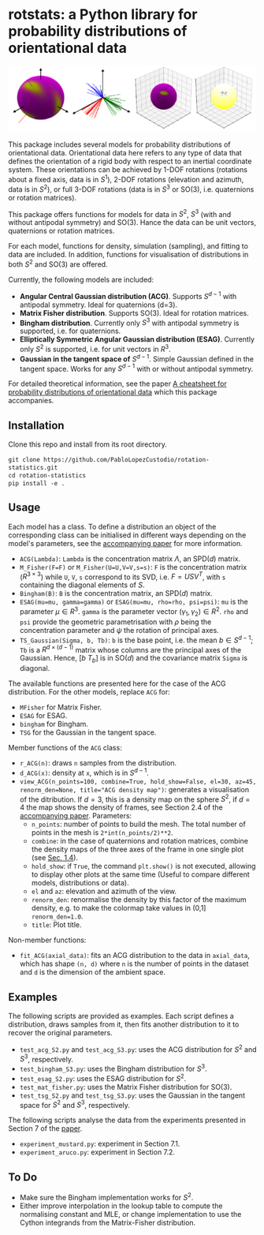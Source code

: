 # rotstats: a Python library for probability distributions of orientational data

![cover](images/intro.png)

This package includes several models for probability distributions of orientational data. Orientational data here refers to any type of data that defines the orientation of a rigid body with respect to an inertial coordinate system. These orientations can be achieved by 1-DOF rotations (rotations about a fixed axis, data is in $S^1$), 2-DOF rotations (elevation and azimuth, data is in $S^2$), or full 3-DOF rotations (data is in $S^3$ or SO(3), i.e. quaternions or rotation matrices).

This package offers functions for models for data in $S^2$, $S^3$ (with and without antipodal symmetry) and SO(3). Hance the data can be unit vectors, quaternions or rotation matrices.

For each model, functions for density, simulation (sampling), and fitting to data are included. In addition, functions for visualisation of distributions in both $S^2$ and SO(3) are offered.

Currently, the following models are included:

- **Angular Central Gaussian distribution (ACG)**. Supports $S^{d-1}$ with antipodal symmetry. Ideal for quaternions (d=3).
- **Matrix Fisher distribution**. Supports SO(3). Ideal for rotation matrices.
- **Bingham distribution**. Currently only $S^3$ with antipodal symmetry is supported, i.e. for quaternions.
- **Elliptically Symmetric Angular Gaussian distribution (ESAG)**. Currently only $S^2$ is supported, i.e. for unit vectors in $R^3$. 
- **Gaussian in the tangent space of** $S^{d-1}$. Simple Gaussian defined in the tangent space. Works for any $S^{d-1}$ with or without antipodal symmetry.

For detailed theoretical information, see the paper [A cheatsheet for probability distributions of orientational data](https://arxiv.org/abs/2412.08934) which this package accompanies.

## Installation

Clone this repo and install from its root directory.

```
git clone https://github.com/PabloLopezCustodio/rotation-statistics.git
cd rotation-statistics
pip install -e .
```

## Usage

Each model has a class. To define a distribution an object of the corresponding class can be initialised in different ways depending on the model's parameters, see the [accompanying paper](https://arxiv.org/abs/2412.08934) for more information.
- `ACG(Lambda)`: `Lambda` is the concentration matrix $\Lambda$, an SPD($d$) matrix.
- `M_Fisher(F=F)` or `M_Fisher(U=U,V=V,s=s)`: `F` is the concentration matrix ($R^{3\times 3}$) while `U`, `V`, `s` correspond to its SVD, i.e. $F=USV^T$, with `s` containing the diagonal elements of $S$.
- `Bingham(B)`: `B` is the concentration matrix, an SPD($d$) matrix.
- `ESAG(mu=mu, gamma=gamma)` or `ESAG(mu=mu, rho=rho, psi=psi)`: `mu` is the parameter $\mu\in R^3$. `gamma` is the parameter vector $(\gamma_1, \gamma_2)\in R^2$. `rho` and `psi` provide the geometric parametrisation with $\rho$ being the concentration parameter and $\psi$ the rotation of principal axes.
- `TS_Gaussian(Sigma, b, Tb)`: `b` is the base point, i.e. the mean $b\in S^{d-1}$; `Tb` is a $R^{d\times(d-1)}$ matrix whose columns are the principal axes of the Gaussian. Hence, $[b$ $T_b]$ is in SO($d$) and the covariance matrix `Sigma` is diagonal.

The available functions are presented here for the case of the ACG distribution. For the other models, replace `ACG` for:
- `MFisher` for Matrix Fisher.
- `ESAG` for ESAG.
- `bingham` for Bingham.
- `TSG` for the Gaussian in the tangent space.

Member functions of the `ACG` class:
- `r_ACG(n)`: draws `n` samples from the distribution.
- `d_ACG(x)`: density at `x`, which is in $S^{d-1}$.
- `view_ACG(n_points=100, combine=True, hold_show=False, el=30, az=45, renorm_den=None, title="ACG density map")`: generates a visualisation of the ditribution. If $d=3$, this is a density map on the sphere $S^2$, if $d=4$ the map shows the density of frames, see Section 2.4 of the [accompanying paper](https://arxiv.org/abs/2412.08934). Parameters:
    * `n_points`: number of points to build the mesh. The total number of points in the mesh is `2*int(n_points/2)**2`.
    * `combine`: in the case of quaternions and rotation matrices, combine the density maps of the three axes of the frame in one single plot (see [Sec. 1.4](https://arxiv.org/abs/2412.08934)).
    * `hold_show`: if `True`, the command `plt.show()` is not executed, allowing to display other plots at the same time (Useful to compare different models, distributions or data).
    * `el` and `az`: elevation and azimuth of the view.
    * `renorm_den`: renormalise the density by this factor of the maximum density, e.g. to make the colormap take values in (0,1] `renorm_den=1.0`. 
    * `title`: Plot title. 

Non-member functions:
- `fit_ACG(axial_data)`: fits an ACG distribution to the data in `axial_data`, which has shape `(n, d)` where `n` is the number of points in the dataset and `d` is the dimension of the ambient space.

## Examples

The following scripts are provided as examples. Each script defines a distribution, draws samples from it, then fits another distribution to it to recover the original parameters.

- `test_acg_S2.py` and `test_acg_S3.py`: uses the ACG distribution for $S^2$ and $S^3$, respectively. 
- `test_bingham_S3.py`: uses the Bingham distribution for $S^3$. 
- `test_esag_S2.py`: uses the ESAG distribution for $S^2$.
- `test_mat_fisher.py`: uses the Matrix Fisher distribution for SO(3).
- `test_tsg_S2.py` and `test_tsg_S3.py`: uses the Gaussian in the tangent space for $S^2$ and $S^3$, respectively.

The following scripts analyse the data from the experiments presented in Section 7 of the [paper](https://arxiv.org/abs/2412.08934).

- `experiment_mustard.py`: experiment in Section 7.1.
- `experiment_aruco.py`: experiment in Section 7.2.

## To Do

- Make sure the Bingham implementation works for $S^2$.
- Either improve interpolation in the lookup table to compute the normalising constant and MLE, or change implementation to use the Cython integrands from the Matrix-Fisher distribution.


